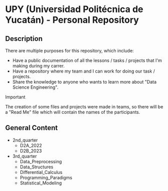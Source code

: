 # UPY (Universidad Politécnica de Yucatán) - Personal Repository

## Description
There are multiple purposes for this repository, which include:
- Have a public documentation of all the lessons / tasks / projects that I'm making during my carrer.
- Have a repository where my team and I can work for doing our task / projects.
- Share the knowledge to anyone who wants to learn more about "Data Science Engineering".

>[!IMPORTANT]
>
>The creation of some files and projects were made in teams, so there will be a "Read Me" file which will contain the names of the participants.

## General Content
- 2nd_quarter
    - D2A_2022
    - D2B_2023
- 3rd_quarter
    - Data_Preprocessing
    - Data_Structures
    - Differential_Calculus
    - Programming_Paradigms
    - Statistical_Modeling

